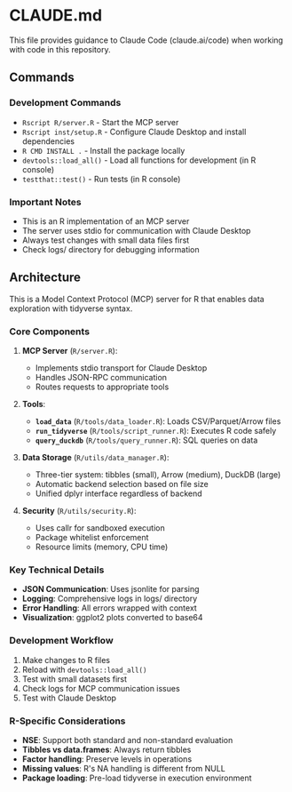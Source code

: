 # CLAUDE.md

This file provides guidance to Claude Code (claude.ai/code) when working with code in this repository.

## Commands

### Development Commands
- `Rscript R/server.R` - Start the MCP server
- `Rscript inst/setup.R` - Configure Claude Desktop and install dependencies
- `R CMD INSTALL .` - Install the package locally
- `devtools::load_all()` - Load all functions for development (in R console)
- `testthat::test()` - Run tests (in R console)

### Important Notes
- This is an R implementation of an MCP server
- The server uses stdio for communication with Claude Desktop
- Always test changes with small data files first
- Check logs/ directory for debugging information

## Architecture

This is a Model Context Protocol (MCP) server for R that enables data exploration with tidyverse syntax.

### Core Components

1. **MCP Server** (`R/server.R`):
   - Implements stdio transport for Claude Desktop
   - Handles JSON-RPC communication
   - Routes requests to appropriate tools

2. **Tools**:
   - **`load_data`** (`R/tools/data_loader.R`): Loads CSV/Parquet/Arrow files
   - **`run_tidyverse`** (`R/tools/script_runner.R`): Executes R code safely
   - **`query_duckdb`** (`R/tools/query_runner.R`): SQL queries on data

3. **Data Storage** (`R/utils/data_manager.R`):
   - Three-tier system: tibbles (small), Arrow (medium), DuckDB (large)
   - Automatic backend selection based on file size
   - Unified dplyr interface regardless of backend

4. **Security** (`R/utils/security.R`):
   - Uses callr for sandboxed execution
   - Package whitelist enforcement
   - Resource limits (memory, CPU time)

### Key Technical Details

- **JSON Communication**: Uses jsonlite for parsing
- **Logging**: Comprehensive logs in logs/ directory
- **Error Handling**: All errors wrapped with context
- **Visualization**: ggplot2 plots converted to base64

### Development Workflow

1. Make changes to R files
2. Reload with `devtools::load_all()`
3. Test with small datasets first
4. Check logs for MCP communication issues
5. Test with Claude Desktop

### R-Specific Considerations

- **NSE**: Support both standard and non-standard evaluation
- **Tibbles vs data.frames**: Always return tibbles
- **Factor handling**: Preserve levels in operations
- **Missing values**: R's NA handling is different from NULL
- **Package loading**: Pre-load tidyverse in execution environment